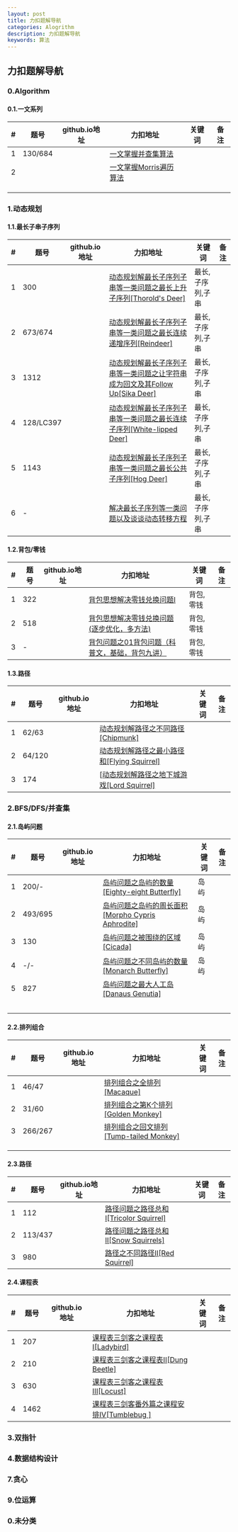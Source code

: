 ```yaml
---
layout: post
title: 力扣题解导航
categories: Alogrithm
description: 力扣题解导航
keywords: 算法
---
```


## 力扣题解导航

### 0.Algorithm

#### 0.1.一文系列

| #    | 题号    | github.io地址 | 力扣地址                                                     | 关键词 | 备注 |
| ---- | ------- | ------------- | ------------------------------------------------------------ | ------ | ---- |
| 1    | 130/684 |               | [一文掌握并查集算法](https://leetcode-cn.com/problems/redundant-connection/solution/yi-wen-zhang-wo-bing-cha-ji-suan-fa-by-a-fei-8/) |        |      |
| 2    |         |               | [一文掌握Morris遍历算法](https://leetcode-cn.com/problems/recover-binary-search-tree/solution/yi-wen-zhang-wo-morrisbian-li-suan-fa-by-a-fei-8/) |        |      |
|      |         |               |                                                              |        |      |
|      |         |               |                                                              |        |      |
|      |         |               |                                                              |        |      |

### 1.动态规划

#### 1.1.最长子串子序列

| #    | 题号      | github.io地址 | 力扣地址                                                     | 关键词           | 备注 |
| ---- | --------- | ------------- | ------------------------------------------------------------ | ---------------- | ---- |
| 1    | 300       |               | [动态规划解最长子序列子串等一类问题之最长上升子序列[Thorold's Deer]](https://leetcode-cn.com/problems/longest-increasing-subsequence/solution/dong-tai-gui-hua-jie-zui-chang-zi-xu-lie-zi-chua-3/) | 最长,子序列,子串 |      |
| 2    | 673/674   |               | [动态规划解最长子序列子串等一类问题之最长连续递增序列[Reindeer]](https://leetcode-cn.com/problems/number-of-longest-increasing-subsequence/solution/dong-tai-gui-hua-jie-zui-chang-zi-xu-lie-zi-chua-4/) | 最长,子序列,子串 |      |
| 3    | 1312      |               | [动态规划解最长子序列子串等一类问题之让字符串成为回文及其Follow Up[Sika Deer]](https://leetcode-cn.com/problems/minimum-insertion-steps-to-make-a-string-palindrome/solution/dong-tai-gui-hua-jie-zui-chang-zi-xu-lie-zi-chuan-/) | 最长,子序列,子串 |      |
| 4    | 128/LC397 |               | [动态规划解最长子序列子串等一类问题之最长连续子序列[White-lipped Deer]](https://leetcode-cn.com/problems/longest-consecutive-sequence/solution/dong-tai-gui-hua-jie-zui-chang-zi-xu-lie-zi-chua-5/) | 最长,子序列,子串 |      |
| 5    | 1143      |               | [动态规划解最长子序列子串等一类问题之最长公共子序列[Hog Deer]](https://leetcode-cn.com/problems/longest-common-subsequence/solution/a-fei-xue-suan-fa-zhi-by-a-fei-8/) | 最长,子序列,子串 |      |
| 6    | -         |               | [解决最长子序列等一类问题以及谈谈动态转移方程](https://leetcode-cn.com/problems/longest-consecutive-sequence/solution/tao-lu-jie-jue-zui-chang-zi-xu-lie-deng-yi-lei-wen/) | 最长,子序列,子串 |      |

#### 1.2.背包/零钱

| #    | 题号 | github.io地址 | 力扣地址                                                     | 关键词    | 备注 |
| ---- | ---- | ------------- | ------------------------------------------------------------ | --------- | ---- |
| 1    | 322  |               | [背包思想解决零钱兑换问题I](https://leetcode-cn.com/problems/coin-change/solution/bei-bao-si-xiang-jie-jue-ling-qian-dui-huan-wen-2/) | 背包,零钱 |      |
| 2    | 518  |               | [背包思想解决零钱兑换问题(逐步优化，多方法)](https://leetcode-cn.com/problems/coin-change-2/solution/bei-bao-si-xiang-jie-jue-ling-qian-dui-huan-wen-ti/) | 背包,零钱 |      |
| 3    | -    |               | [背包问题之01背包问题（科普文，基础，背包九讲）](https://leetcode-cn.com/problems/coin-change/solution/bei-bao-wen-ti-zhi-01bei-bao-wen-ti-ke-pu-wen-ji-c/) | 背包,零钱 |      |

#### 1.3.路径

| #    | 题号   | github.io地址 | 力扣地址                                                     | 关键词 | 备注 |
| ---- | ------ | ------------- | ------------------------------------------------------------ | ------ | ---- |
| 1    | 62/63  |               | [动态规划解路径之不同路径[Chipmunk]](https://leetcode-cn.com/problems/unique-paths-ii/solution/dong-tai-gui-hua-jie-lu-jing-zhi-bu-tong-lu-jing-c/) |        |      |
| 2    | 64/120 |               | [动态规划解路径之最小路径和[Flying Squirrel]](https://leetcode-cn.com/problems/triangle/solution/dong-tai-gui-hua-jie-lu-jing-zhi-zui-xiao-lu-jin-2/) |        |      |
| 3    | 174    |               | [[动态规划解路径之地下城游戏[Lord Squirrel]](https://leetcode-cn.com/problems/dungeon-game/solution/dong-tai-gui-hua-jie-lu-jing-zhi-di-xia-cheng-you-/) |        |      |

### 2.BFS/DFS/并查集

#### 2.1.岛屿问题

| #    | 题号 | github.io地址 | 力扣地址                                                     | 关键词    | 备注 |
| ---- | ---- | ------------- | ------------------------------------------------------------ | --------- | ---- |
| 1    | 200/- |               | [岛屿问题之岛屿的数量[Eighty-eight Butterfly]](https://leetcode-cn.com/problems/number-of-islands/solution/dao-yu-wen-ti-zhi-dao-yu-de-shu-liang-eighty-eight/) | 岛屿 |      |
| 2   | 493/695 |               | [岛屿问题之岛屿的周长面积[Morpho Cypris Aphrodite]](https://leetcode-cn.com/problems/island-perimeter/solution/dao-yu-wen-ti-zhi-dao-yu-de-zhou-chang-mian-ji-mor/) | 岛屿 |      |
| 3   | 130 |               | [岛屿问题之被围绕的区域[Cicada]](https://leetcode-cn.com/problems/surrounded-regions/solution/dao-yu-wen-ti-zhi-bei-wei-rao-de-qu-yu-cicada-by-2/) | 岛屿 |      |
| 4   | -/- |               | [岛屿问题之不同岛屿的数量[Monarch Butterfly]](https://leetcode-cn.com/problems/number-of-islands/solution/dao-yu-wen-ti-zhi-bu-tong-dao-yu-de-shu-liang-mona/) | 岛屿 |      |
| 5   | 827 |               | [岛屿问题之最大人工岛[Danaus Genutia]](https://leetcode-cn.com/problems/making-a-large-island/solution/dao-yu-wen-ti-zhi-zui-da-ren-gong-dao-danaus-genut/) |  |      |
|     |   |               | |  |      |
|     |   |               | |  |      |
|     |   |               | |  |      |
|     |   |               | |  |      |
|     |   |               | |  |      |



#### 2.2.排列组合

| #    | 题号  | github.io地址 | 力扣地址                                                     | 关键词 | 备注 |
| ---- | ----- | ------------- | ------------------------------------------------------------ | ------ | ---- |
| 1    | 46/47 |               | [排列组合之全排列[Macaque]](https://leetcode-cn.com/problems/permutations/solution/pai-lie-zu-he-zhi-quan-pai-lie-macaque-by-a-fei-8/) |        |      |
| 2 | 31/60 |               | [排列组合之第K个排列[Golden Monkey]](https://leetcode-cn.com/problems/permutation-sequence/solution/pai-lie-zu-he-zhi-di-kge-pai-lie-golden-monkey-by-/) |  |      |
| 3 | 266/267 |               | [排列组合之回文排列[Tump-tailed Monkey]](https://leetcode-cn.com/problems/permutations/solution/pai-lie-zu-he-zhi-hui-wen-pai-lie-tump-tailed-monk/) |  |      |
|     |   |               | |  |      |
|     |   |               | |  |      |
|     |   |               | |  |      |

#### 2.3.路径

| #    | 题号  | github.io地址 | 力扣地址                                                     | 关键词 | 备注 |
| ---- | ----- | ------------- | ------------------------------------------------------------ | ------ | ---- |
| 1    | 112 |               | [路径问题之路径总和I[Tricolor Squirrel]](https://leetcode-cn.com/problems/path-sum/solution/lu-jing-wen-ti-zhi-lu-jing-zong-he-itricolor-squir/) |    |      |
| 2 | 113/437 |               | [路径问题之路径总和II[Snow Squirrels]](https://leetcode-cn.com/problems/path-sum-iii/solution/lu-jing-wen-ti-zhi-lu-jing-zong-he-iisnow-squirrel/) |  |      |
| 3 | 980 |               | [路径之不同路径II[Red Squirrel]](https://leetcode-cn.com/problems/unique-paths-iii/solution/lu-jing-zhi-bu-tong-lu-jing-iired-squirrel-by-a-fe/) |  |      |


#### 2.4.课程表

| #    | 题号  | github.io地址 | 力扣地址                                                     | 关键词 | 备注 |
| ---- | ----- | ------------- | ------------------------------------------------------------ | ------ | ---- |
| 1 | 207  |  | [课程表三剑客之课程表I[Ladybird]](https://leetcode-cn.com/problems/course-schedule/solution/ke-cheng-biao-san-jian-ke-zhi-ke-cheng-biao-iladyb/)  |      ||
| 2 | 210 |  | [课程表三剑客之课程表II[Dung Beetle]](https://leetcode-cn.com/problems/course-schedule-ii/solution/ke-cheng-biao-san-jian-ke-zhi-ke-cheng-biao-iidung/)  |      ||
| 3 | 630 |  | [课程表三剑客之课程表III[Locust]](https://leetcode-cn.com/problems/course-schedule-iii/solution/ke-cheng-biao-san-jian-ke-zhi-ke-cheng-biao-iiiloc/)  |      ||
| 4 | 1462 | | [课程表三剑客番外篇之课程安排Ⅳ[Tumblebug ]](https://leetcode-cn.com/problems/course-schedule-iv/solution/ke-cheng-biao-san-jian-ke-fan-wai-pian-zhi-ke-chen/)   |      ||


### 3.双指针



### 4.数据结构设计





### 7.贪心



### 9.位运算



### 0.未分类

